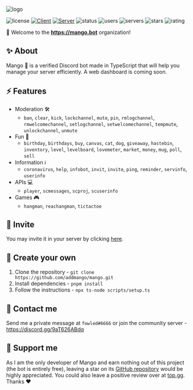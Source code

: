 ![logo](https://user-images.githubusercontent.com/37367577/157241712-865b2909-a499-4138-9f3c-ec6e3dceacbd.png)

![license](https://img.shields.io/github/license/addmango/mango)
[![Client](https://github.com/addmango/mango/actions/workflows/client.yml/badge.svg)](https://github.com/addmango/mango/actions/workflows/client.yml)
[![Server](https://github.com/addmango/mango/actions/workflows/server.yml/badge.svg)](https://github.com/addmango/mango/actions/workflows/server.yml)
![status](https://img.shields.io/badge/status-active-success)
![users](https://img.shields.io/badge/dynamic/json?color=blueviolet&label=users&query=message.users&url=https%3A%2F%2Fapi.mango.bot%2Fstats)
![servers](https://img.shields.io/badge/dynamic/json?color=ff69b4&label=servers&query=message.servers&url=https%3A%2F%2Fapi.mango.bot%2Fstats)
![stars](https://img.shields.io/github/stars/addmango/mango)
![rating](https://img.shields.io/badge/rating-4.8%2F5-orange)

👋 Welcome to the **https://mango.bot** organization!

## ✨ About
Mango 🥭 is a verified Discord bot made in TypeScript that will help you manage your server efficiently. A web dashboard is coming soon. 

## ⚡ Features
- Moderation 🛠️
  - `ban`, `clear`, `kick`, `lockchannel`, `mute`, `pin`, `rmlogchannel`, `rmwelcomechannel`, `setlogchannel`, `setwelcomechannel`, `tempmute`, `unlockchannel`, `unmute`
- Fun 🥳
  - `birthday`, `birthdays`, `buy`, `canvas`, `cat`, `dog`, `giveaway`, `hastebin`, `inventory`, `level`, `levelboard`, `lovemeter`, `market`, `money`, `mug`, `poll`, `sell`
- Information ℹ️
  - `coronavirus`, `help`, `infobot`, `invit`, `invite`, `ping`, `reminder`, `servinfo`, `userinfo`
- APIs 💻
  - `player`, `scmessages`, `scproj`, `scuserinfo`
- Games 🎮
  - `hangman`, `reachangman`, `tictactoe`

## 🔗 Invite
You may invite it in your server by clicking [here](https://go.fowled.club/mango).

## 🧪 Create your own
1. Clone the repository - `git clone https://github.com/addmango/mango.git`
2. Install dependencies - `pnpm install`
3. Follow the instructions - `npx ts-node scripts/setup.ts`

## 📝 Contact me
Send me a private message at `fowled#6666` or join the community server - https://discord.gg/9aT626ABdq

## 🌟 Support me
As I am the only developer of Mango and earn nothing out of this project (the bot is entirely free), leaving a star on its [GitHub repository](https://github.com/addmango/mango) would be highly appreciated.
You could also leave a positive review over at [top.gg](https://top.gg/fr/bot/497443144632238090). Thanks ❤️
